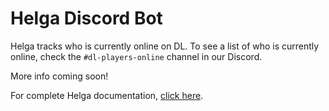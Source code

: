 # Helga Discord Bot

Helga tracks who is currently online on DL. To see a list of who is currently online, check the `#dl-players-online` channel in our Discord.

More info coming soon!

For complete Helga documentation, [click here](https://github.com/Horizon-Private-Server/helga-discord-bot).
